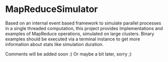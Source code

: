 # MapReduceSimulator
Based on an internal event based framework to simulate parallel processes in a single threaded computation, this project provides Implementations and examples of MapReduce operations, simulated on large clusters.
Binary examples should be executed via a terminal instance to get more information about stats like simulation duration.

Comments will be added soon :)
Or maybe a bit later, sorry ;)
